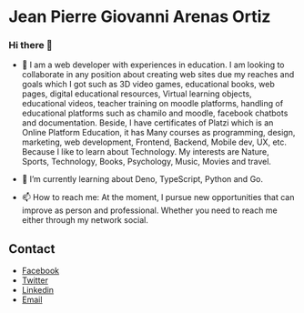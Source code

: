 # Jean Pierre Giovanni Arenas Ortiz

### Hi there 👋

- 🔭 I am a web developer with experiences in education. I am looking to collaborate in any position about creating web sites due my reaches and goals which I got such as 3D video games, educational books, web pages, digital educational resources, Virtual learning objects, educational videos, teacher training on moodle platforms, handling of educational platforms such as chamilo and moodle, facebook chatbots and documentation. Beside, I have certificates of Platzi which is an Online Platform Education, it has Many courses as programming, design, marketing, web development, Frontend, Backend, Mobile dev, UX, etc. Because I like to learn about Technology. My interests are Nature, Sports, Technology, Books, Psychology, Music, Movies and travel.

- 🌱 I’m currently learning about Deno, TypeScript, Python and Go.

- 📫 How to reach me: At the moment, I pursue new opportunities that can improve as person and professional. Whether you need to reach me either through my network social.

## Contact

- [Facebook](https://www.facebook.com/Bitpierre)
- [Twitter](https://twitter.com/Bitpierre)
- [Linkedin](https://www.linkedin.com/in/jean-pierre-giovanni-arenas-ortiz-1aa30a153/)
- [Email](arenaspierre@protonmail.com)


